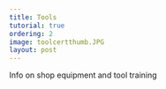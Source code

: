 ```yaml
---
title: Tools
tutorial: true
ordering: 2
image: toolcertthumb.JPG
layout: post
---
```


Info on shop equipment and tool training
